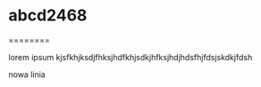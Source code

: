 abcd2468
========

========

lorem ipsum kjsfkhjksdjfhksjhdfkhjsdkjhfksjhdjhdsfhjfdsjskdkjfdsh


nowa linia

